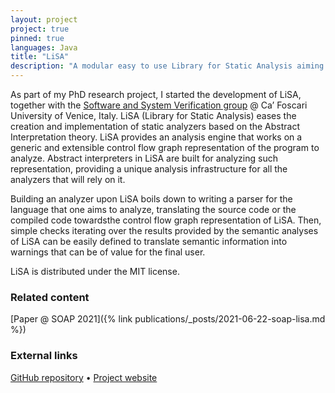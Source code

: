 ```yaml
---
layout: project
project: true
pinned: true
languages: Java
title: "LiSA"
description: "A modular easy to use Library for Static Analysis aiming at multi-language analysis"
---
```


As part of my PhD research project, I started the development of LiSA, together with the [Software and System Verification group](https://ssv.dais.unive.it/) @ Ca’ Foscari University of Venice, Italy. LiSA (Library for Static Analysis) eases the creation and implementation of static analyzers based on the Abstract Interpretation theory. LiSA provides an analysis engine that works on a generic and extensible control flow graph representation of the program to analyze. Abstract interpreters in LiSA are built for analyzing such representation, providing a unique analysis infrastructure for all the analyzers that will rely on it. 

Building an analyzer upon LiSA boils down to writing a parser for the language that one aims to analyze, translating the source code or the compiled code towardsthe control flow graph representation of LiSA. Then, simple checks iterating over the results provided by the semantic analyses of LiSA can be easily defined to translate semantic information into warnings that can be of value for the final user. 

LiSA is distributed under the MIT license.

### Related content

[Paper @ SOAP 2021]({% link publications/_posts/2021-06-22-soap-lisa.md %})

### External links

[GitHub repository](https://github.com/UniVE-SSV/lisa) • [Project website](https://unive-ssv.github.io/lisa/)
